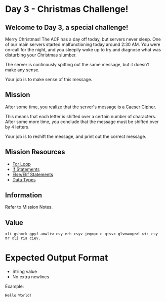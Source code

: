 # Day 3 - Christmas Challenge!

## Welcome to Day 3, a special challenge!

Merry Christmas! The ACF has a day off today, but servers never sleep. One of our main servers started malfunctioning today around 2:30 AM. You were on-call for the night, and you sleepily woke up to try and diagnose what was disturbing your Christmas slumber.

The server is continously spitting out the same message, but it doesn't make any sense.

Your job is to make sense of this message.

## Mission

After some time, you realize that the server's message is a [Caeser Cipher](https://en.wikipedia.org/wiki/Caesar_cipher).

This means that each letter is shifted over a certain number of characters. After some more time, you conclude that the message must be shifted over by 4 letters.

Your job is to reshift the message, and print out the correct message.

## Mission Resources

- [For Loop](https://github.com/MWCSC/documentation/blob/master/python/05-for-loop.md)
- [If Statements](https://github.com/MWCSC/documentation/blob/master/python/03-if-statement.md)
- [Else/Elif Statements](https://github.com/MWCSC/documentation/blob/master/python/04-else-statement.md)
- [Data Types](https://github.com/MWCSC/documentation/blob/master/python/0-variables-data-types.md#data-types)

## Information

Refer to Mission Notes.

## Value

``xli gshmrk gpyf amwliw csy erh csyv jeqmpc e qivvc glvmwxqew! wii csy mr xli ria ciev.``

# Expected Output Format

- String value
- No extra newlines

Example:

``Hello World!``

